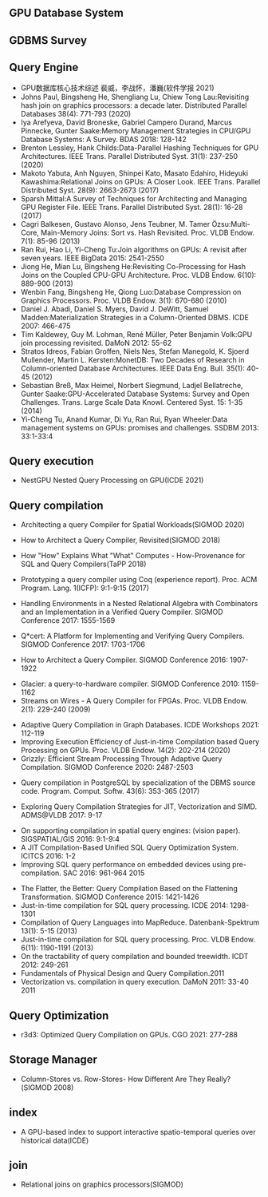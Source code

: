 ## GPU Database System

## GDBMS Survey

## Query Engine
+ GPU数据库核心技术综述 裴威，李战怀，潘巍(软件学报 2021)
+ Johns Paul, Bingsheng He, Shengliang Lu, Chiew Tong Lau:Revisiting hash join on graphics processors: a decade later. Distributed Parallel Databases 38(4): 771-793 (2020)
+ Iya Arefyeva, David Broneske, Gabriel Campero Durand, Marcus Pinnecke, Gunter Saake:Memory Management Strategies in CPU/GPU Database Systems: A Survey. BDAS 2018: 128-142
+ Brenton Lessley, Hank Childs:Data-Parallel Hashing Techniques for GPU Architectures. IEEE Trans. Parallel Distributed Syst. 31(1): 237-250 (2020)
+ Makoto Yabuta, Anh Nguyen, Shinpei Kato, Masato Edahiro, Hideyuki Kawashima:Relational Joins on GPUs: A Closer Look. IEEE Trans. Parallel Distributed Syst. 28(9): 2663-2673 (2017)
+ Sparsh Mittal:A Survey of Techniques for Architecting and Managing GPU Register File. IEEE Trans. Parallel Distributed Syst. 28(1): 16-28 (2017)
+ Cagri Balkesen, Gustavo Alonso, Jens Teubner, M. Tamer Özsu:Multi-Core, Main-Memory Joins: Sort vs. Hash Revisited. Proc. VLDB Endow. 7(1): 85-96 (2013)
+ Ran Rui, Hao Li, Yi-Cheng Tu:Join algorithms on GPUs: A revisit after seven years. IEEE BigData 2015: 2541-2550
+ Jiong He, Mian Lu, Bingsheng He:Revisiting Co-Processing for Hash Joins on the Coupled CPU-GPU Architecture. Proc. VLDB Endow. 6(10): 889-900 (2013)
+ Wenbin Fang, Bingsheng He, Qiong Luo:Database Compression on Graphics Processors. Proc. VLDB Endow. 3(1): 670-680 (2010)
+ Daniel J. Abadi, Daniel S. Myers, David J. DeWitt, Samuel Madden:Materialization Strategies in a Column-Oriented DBMS. ICDE 2007: 466-475
+ Tim Kaldewey, Guy M. Lohman, René Müller, Peter Benjamin Volk:GPU join processing revisited. DaMoN 2012: 55-62
+ Stratos Idreos, Fabian Groffen, Niels Nes, Stefan Manegold, K. Sjoerd Mullender, Martin L. Kersten:MonetDB: Two Decades of Research in Column-oriented Database Architectures. IEEE Data Eng. Bull. 35(1): 40-45 (2012)
+ Sebastian Breß, Max Heimel, Norbert Siegmund, Ladjel Bellatreche, Gunter Saake:GPU-Accelerated Database Systems: Survey and Open Challenges. Trans. Large Scale Data Knowl. Centered Syst. 15: 1-35 (2014)
+ Yi-Cheng Tu, Anand Kumar, Di Yu, Ran Rui, Ryan Wheeler:Data management systems on GPUs: promises and challenges. SSDBM 2013: 33:1-33:4

## Query execution
+ NestGPU Nested Query Processing on GPU(ICDE 2021)

## Query compilation
+ Architecting a query Compiler for Spatial Workloads(SIGMOD 2020)
+ How to Architect a Query Compiler, Revisited(SIGMOD 2018)

+ How "How" Explains What "What" Computes - How-Provenance for SQL and Query Compilers(TaPP 2018)

+ Prototyping a query compiler using Coq (experience report). Proc. ACM Program. Lang. 1(ICFP): 9:1-9:15 (2017)
+ Handling Environments in a Nested Relational Algebra with Combinators and an Implementation in a Verified Query Compiler. SIGMOD Conference 2017: 1555-1569
+ Q*cert: A Platform for Implementing and Verifying Query Compilers. SIGMOD Conference 2017: 1703-1706
+ How to Architect a Query Compiler. SIGMOD Conference 2016: 1907-1922

[comment]: <> (+ Re-Engineering Compiler Transformations to Outperform Database Query Optimizers. LCPC 2014: 300-314)

[comment]: <> (+ Query-directed adaptive heap cloning for optimizing compilers. CGO 2013: 1:1-1:11)

[comment]: <> (+ Query Processing and Optimization using Compiler Tools. Grundlagen von Datenbanken 2010)
+ Glacier: a query-to-hardware compiler. SIGMOD Conference 2010: 1159-1162
+ Streams on Wires - A Query Compiler for FPGAs. Proc. VLDB Endow. 2(1): 229-240 (2009)

[comment]: <> (+ "Towards a Trusted Compiler for a Query Language for Wireless Sensor Networks.". ISoLA 2006: 277-282)

[comment]: <> (+ Implementation of an Object Oriented Query Language Compiler for Replicated Architectures. JISBD 2003: 441-450)

[comment]: <> (+ Efficient Execution of Multi-query Data Analysis Batches Using Compiler Optimization Strategies. LCPC 2003: 509-524)
+ Adaptive Query Compilation in Graph Databases. ICDE Workshops 2021: 112-119
+ Improving Execution Efficiency of Just-in-time Compilation based Query Processing on GPUs. Proc. VLDB Endow. 14(2): 202-214 (2020)
+ Grizzly: Efficient Stream Processing Through Adaptive Query Compilation. SIGMOD Conference 2020: 2487-2503

[comment]: <> (+ DejaVu: Recycling Tuning Setups in Hive Query Compilation. ER Forum/Posters/Demos 2019: 118-122)
+ Query compilation in PostgreSQL by specialization of the DBMS source code. Program. Comput. Softw. 43(6): 353-365 (2017)

[comment]: <> (+ Circuit Treewidth, Sentential Decision, and Query Compilation. PODS 2017: 233-246)
+ Exploring Query Compilation Strategies for JIT, Vectorization and SIMD. ADMS@VLDB 2017: 9-17

[comment]: <> (+ Circuit Treewidth, Sentential Decision, and Query Compilation. CoRR abs/1701.04626 &#40;2017&#41;)
+ On supporting compilation in spatial query engines: (vision paper). SIGSPATIAL/GIS 2016: 9:1-9:4
+ A JIT Compilation-Based Unified SQL Query Optimization System. ICITCS 2016: 1-2
+ Improving SQL query performance on embedded devices using pre-compilation. SAC 2016: 961-964 2015

[comment]: <> (+ Stream-Query Compilation with Ontologies. Australasian Conference on Artificial Intelligence 2015: 457-463)
+ The Flatter, the Better: Query Compilation Based on the Flattening Transformation. SIGMOD Conference 2015: 1421-1426
+ Just-in-time compilation for SQL query processing. ICDE 2014: 1298-1301
+ Compilation of Query Languages into MapReduce. Datenbank-Spektrum 13(1): 5-15 (2013)
+ Just-in-time compilation for SQL query processing. Proc. VLDB Endow. 6(11): 1190-1191 (2013)
+ On the tractability of query compilation and bounded treewidth. ICDT 2012: 249-261
+ Fundamentals of Physical Design and Query Compilation.2011
+ Vectorization vs. compilation in query execution. DaMoN 2011: 33-40 2011

## Query Optimization
+ r3d3: Optimized Query Compilation on GPUs. CGO 2021: 277-288


## Storage Manager
+ Column-Stores vs. Row-Stores- How Different Are They  Really?(SIGMOD 2008)

## index
+ A GPU-based index to support interactive spatio-temporal queries over historical data(ICDE)

## join
+ Relational joins on graphics processors(SIGMOD)
